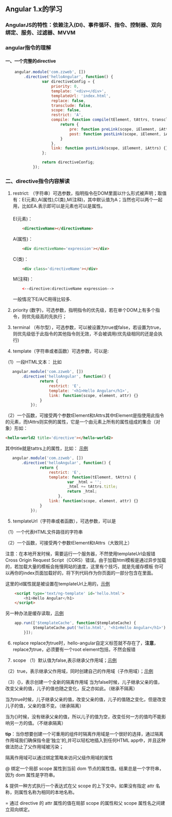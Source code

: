 ## Angular 1.x的学习



### AngularJS的特性：依赖注入(DI)、事件循环、指令、控制器、双向绑定、服务、过滤器、MVVM

### angular指令的理解

#### 一、一个完整的directive  

```javascript
	angular.module('com.zzweb', [])
		.directive('helloAngular', function() {
				var directiveConfig = {
					priority: 0,
					template: '<div></div>',
					templateUrl: 'index.html',
					replace: false, 
					transclude: false,
					scope: false,
					restrict: 'A',
					compile: function compile(tElement, tAttrs, transclude) {
						return {
							pre: function preLink(scope, iElement, iAttrs, controller) {},
							post: function postLink(scope, iElement, iAttrs, controller) {}
						}
					},
					link: function postLink(scope, iElement, iAttrs) {}
				};

				return directiveConfig;
			});
```

### 二、directive指令内容解读  

1. restrict: 
   （字符串）可选参数，指明指令在DOM里面以什么形式被声明；取值有：E(元素),A(属性),C(类),M(注释)，其中默认值为A；当然也可以两个一起用，比如EA.表示即可以是元素也可以是属性。  
   ####
	E(元素)：
	```html
		<directiveName></directiveName> 
	``` 
	A(属性)：
	```html
		<div directiveName='expression'></div>  
	```
	C(类)： 
	```html
		<div class='directiveName'></div>
	```  
	M(注释)：
	```html
		<--directive:directiveName expression-->
	```  
	一般情况下E/A/C用得比较多.
	
2. priority 
(数字)，可选参数，指明指令的优先级，若在单个DOM上有多个指令，则优先级高的先执行；

3. terminal 
（布尔型），可选参数，可以被设置为true或false，若设置为true，则优先级低于此指令的其他指令则无效，不会被调用(优先级相同的还是会执行)  

4. template（字符串或者函数）可选参数，可以是:  

（1）一段HTML文本： 比如

 ```javascript
 	angular.module('com.zzweb', [])
 		.directive('helloAngular', function() {
				return {
					restrict: 'E',
					template: '<h1>Hello Angular</h1>',
					link: function(scope, element, attr) {}
				}
 			});
 ```

 （2）一个函数，可接受两个参数tElement和tAttrs其中tElement是指使用此指令的元素，而tAttrs则实例的属性，它是一个由元素上所有的属性组成的集合（对象）形如：

```html
<hello-world2 title='directive'></hello-world2> 
``` 

  其中title就是tattrs上的属性，比如： [示例](http://jsbin.com/kayokezuyo/edit?html,js,output)     


 ```javascript
 	angular.module('com.zzweb', [])
 		.directive('helloAngular', function() {
				return {
					restrict: 'E',
					template: function(tElement, tAttrs) {
							var _html = '';
							_html += tAttrs.title;
							return _html;
						},
					link: function(scope, element, attr) {}
				}
 			});
 ```
 
5. templateUrl（字符串或者函数），可选参数，可以是

（1）一个代表HTML文件路径的字符串

（2）一个函数，可接受两个参数tElement和tAttrs（大致同上）

注意：在本地开发时候，需要运行一个服务器，不然使用templateUrl会报错 Cross Origin Request Script（CORS）错误。由于加载html模板是通过异步加载的，若加载大量的模板会拖慢网站的速度，这里有个技巧，就是先缓存模板
你可以再你的index页面加载好的，将下列代码作为你页面的一部分包含在里面。

这里的id属性就是被设置在templateUrl上用的，[示例](http://jsbin.com/gewujaziki/edit?html,js,output)

```html
	<script type='text/ng-template' id='hello.html'> 
		<h1>Hello Angular</h1>
	</script>
```

另一种办法是缓存读取，[示例](http://jsbin.com/gewujaziki/1/edit?html,js,output)

```javascript
	app.run(['$templateCache', function($templateCache) {
			$templateCache.put('hello.html', '<h1>Hello Angular</h1>')
		}]);
```

6. replace
replace为true时，hello-angular自定义标签就不存在了，**注意**，replace为true，必须要有一个root element包括，不然会报错

7. scope
（1）默认值为false,表示继承父作用域；[示例](http://jsbin.com/loyixorodu/edit?html,js,output)  

（2）true，表示继承父作用域，同时创建自己的作用域（子作用域）；[示例](http://jsbin.com/loyixorodu/edit?html,js,output)

（3）{}，表示创建一个全新的隔离作用域
当为false时候，儿子继承父亲的值，改变父亲的值，儿子的值也随之变化，反之亦如此。（继承不隔离）

当为true时候，儿子继承父亲的值，改变父亲的值，儿子的值随之变化，但是改变儿子的值，父亲的值不变。（继承隔离）

当为{}时候，没有继承父亲的值，所以儿子的值为空，改变任何一方的值均不能影响另一方的值。（不继承隔离）

**tip**：当你想要创建一个可重用的组件时隔离作用域是一个很好的选择，通过隔离作用域我们确保指令是‘独立'的,并可以轻松地插入到任何HTML app中，并且这种做法防止了父作用域被污染；

隔离作用域可以通过绑定策略来访问父级作用域的属性

@ 绑定一个局部 scope 属性到当前 dom 节点的属性值。结果总是一个字符串，因为 dom 属性是字符串。

& 提供一种方式执行一个表达式在父 scope 的上下文中。如果没有指定 attr 名称，则属性名称为相同的本地名称。

= 通过 directive 的 attr 属性的值在局部 scope 的属性和父 scope 属性名之间建立双向绑定。

 
